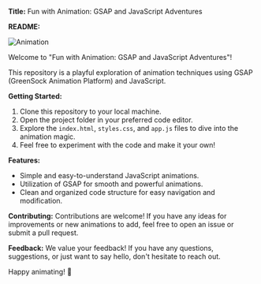 **Title:**
Fun with Animation: GSAP and JavaScript Adventures

**README:**

![Animation](https://geeksgod.com/wp-content/uploads/2023/04/free-udemy-course-coupon-228.jpg)

Welcome to "Fun with Animation: GSAP and JavaScript Adventures"!

This repository is a playful exploration of animation techniques using GSAP (GreenSock Animation Platform) and JavaScript.

**Getting Started:**
1. Clone this repository to your local machine.
2. Open the project folder in your preferred code editor.
3. Explore the `index.html`, `styles.css`, and `app.js` files to dive into the animation magic.
4. Feel free to experiment with the code and make it your own!

**Features:**
- Simple and easy-to-understand JavaScript animations.
- Utilization of GSAP for smooth and powerful animations.
- Clean and organized code structure for easy navigation and modification.

**Contributing:**
Contributions are welcome! If you have any ideas for improvements or new animations to add, feel free to open an issue or submit a pull request.

**Feedback:**
We value your feedback! If you have any questions, suggestions, or just want to say hello, don't hesitate to reach out.

Happy animating! 🎉
